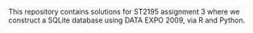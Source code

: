 This repository contains solutions for ST2195 assignment 3 where we construct a SQLite database using DATA EXPO 2009, via R and Python.

